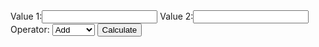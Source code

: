 <!DOCTYPE html>
<html>
<head>
<meta charset="UTF-8">
<meta name="description" content="CALCULATOR">
<meta name="viewport" content=width=device-width, initial-scale=1.0">
<title> CALCULATOR </title>
</head>
<body>
<form>
Value 1:<input type="text" id="value1" >
Value 2:<input type="text" id="value2">
Operator:
<select id="operator">
<option value="add">Add</option>
<option value= "min">Minus</option>
<option value= "div">Divide</option>
<option value= "mul">Multiply</option>
</select>
<button type="button" onclick="calc()"> Calculate </button>
</form>
<div id="result"></div>
<script type="text/javascript">
function sumValues()
{
  var x = parseInt(document.queryselector("#value1").value);
  var y = parseInt(document.queryselector("#value2").value);
  var z = document.queryselector("#operator").value;
  var calculate;
  if (z =="add") {
  ccalculate = x + y;
}
 else if (z =="min") {
  ccalculate = x - y;
}
 if (z =="div") {
  ccalculate = x / y;
}
 if (z =="mul") {
  ccalculate = x * y;
}
document.queryselector("#result").innerhtml=calculate;
}
</script>
</body>
</html> 
